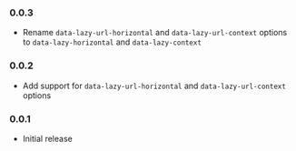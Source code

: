 ### 0.0.3

* Rename `data-lazy-url-horizontal` and `data-lazy-url-context` options to
  `data-lazy-horizontal` and `data-lazy-context`

### 0.0.2

* Add support for `data-lazy-url-horizontal` and `data-lazy-url-context` options

### 0.0.1

* Initial release
